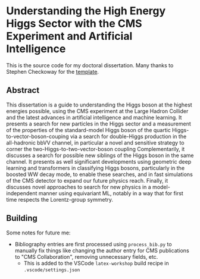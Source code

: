 # Understanding the High Energy Higgs Sector with the CMS Experiment and Artificial Intelligence

This is the source code for my doctoral dissertation.
Many thanks to Stephen Checkoway for the [template](https://github.com/stevecheckoway/ucsddissertation).


## Abstract

This dissertation is a guide to understanding the Higgs boson at the highest energies possible, using the CMS experiment at the Large Hadron Collider and the latest advances in artificial intelligence and machine learning.
It presents a search for new particles in the Higgs sector and a measurement of the properties of the standard-model Higgs boson of the quartic Higgs-to-vector-boson-couping via a search for double-Higgs production in the all-hadronic bbVV channel, in particular a novel and sensitive strategy to corner the two-Higgs-to-two-vector-boson coupling
Complementarily, it discusses a search for possible new siblings of the Higgs boson in the same channel.
It presents as well significant developments using geometric deep learning and transformers in classifying Higgs bosons, particularly in the boosted WW decay mode, to enable these searches, and in fast simulations of the CMS detector to expand our future physics reach.
Finally, it discusses novel approaches to search for new physics in a model-independent manner using equivariant ML, notably in a way that for first time respects the Lorentz-group symmetry.

## Building

Some notes for future me:

 - Bibliography entries are first processed using `process_bib.py` to manually fix things like changing the author entry for CMS publications to "CMS Collaboration", removing unnecessary fields, etc.
   - This is added to the VSCode `latex-workshop` build recipe in `.vscode/settings.json`